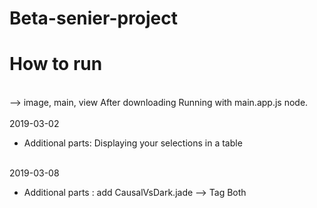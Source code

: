 # Beta-senier-project 

<h1>How to run</h1>
</br>
--> image, main, view After downloading Running with main.app.js node.
</br>
</br>
2019-03-02 

- Additional parts: Displaying your selections in a table
</br>
2019-03-08

- Additional parts : add CausalVsDark.jade --> Tag Both 
